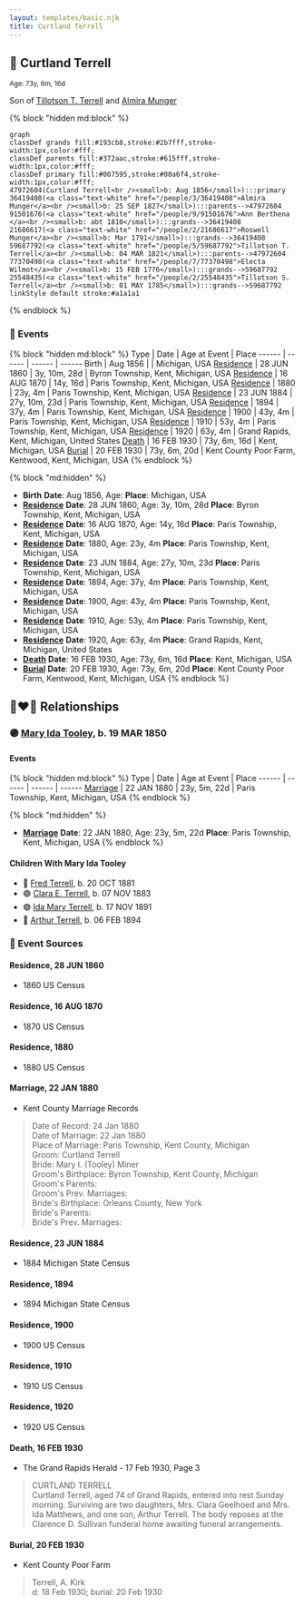 ```yaml
---
layout: templates/basic.njk
title: Curtland Terrell
---
```

## 🔵 Curtland Terrell
<small>Age: 73y, 6m, 16d</small>

Son of [Tillotson T. Terrell](/people/5/59687792) and [Almira Munger](/people/3/36419408)

{% block "hidden md:block" %}
```mermaid
graph
classDef grands fill:#193cb8,stroke:#2b7fff,stroke-width:1px,color:#fff;
classDef parents fill:#372aac,stroke:#615fff,stroke-width:1px,color:#fff;
classDef primary fill:#007595,stroke:#00a6f4,stroke-width:1px,color:#fff;
47972604(Curtland Terrell<br /><small>b: Aug 1856</small>):::primary
36419408(<a class="text-white" href="/people/3/36419408">Almira Munger</a><br /><small>b: 25 SEP 1827</small>):::parents-->47972604
91501676(<a class="text-white" href="/people/9/91501676">Ann Berthena </a><br /><small>b: abt 1810</small>):::grands-->36419408
21686617(<a class="text-white" href="/people/2/21686617">Roswell Munger</a><br /><small>b: Mar 1791</small>):::grands-->36419408
59687792(<a class="text-white" href="/people/5/59687792">Tillotson T. Terrell</a><br /><small>b: 04 MAR 1821</small>):::parents-->47972604
77370498(<a class="text-white" href="/people/7/77370498">Electa Wilmot</a><br /><small>b: 15 FEB 1776</small>):::grands-->59687792
25548435(<a class="text-white" href="/people/2/25548435">Tillotson S. Terrell</a><br /><small>b: 01 MAY 1785</small>):::grands-->59687792
linkStyle default stroke:#a1a1a1
```
{% endblock %}

### 📆 Events

{% block "hidden md:block" %}
Type | Date | Age at Event | Place
------ | ------ | ------ | ------
Birth | Aug 1856 |  | Michigan, USA
[Residence](#event-event-0) | 28 JUN 1860 | 3y, 10m, 28d | Byron Township, Kent, Michigan, USA
[Residence](#event-event-1) | 16 AUG 1870 | 14y, 16d | Paris Township, Kent, Michigan, USA
[Residence](#event-event-2) | 1880 | 23y, 4m | Paris Township, Kent, Michigan, USA
[Residence](#event-event-3) | 23 JUN 1884 | 27y, 10m, 23d | Paris Township, Kent, Michigan, USA
[Residence](#event-event-4) | 1894 | 37y, 4m | Paris Township, Kent, Michigan, USA
[Residence](#event-event-5) | 1900 | 43y, 4m | Paris Township, Kent, Michigan, USA
[Residence](#event-event-6) | 1910 | 53y, 4m | Paris Township, Kent, Michigan, USA
[Residence](#event-event-7) | 1920 | 63y, 4m | Grand Rapids, Kent, Michigan, United States
[Death](#event-event-11) | 16 FEB 1930 | 73y, 6m, 16d | Kent, Michigan, USA
[Burial](#event-event-12) | 20 FEB 1930 | 73y, 6m, 20d | Kent County Poor Farm, Kentwood, Kent, Michigan, USA
{% endblock %}

{% block "md:hidden" %}
- **Birth**
**Date**: Aug 1856, Age:
**Place**: Michigan, USA
- **[Residence](#event-event-0)**
**Date**: 28 JUN 1860, Age: 3y, 10m, 28d
**Place**: Byron Township, Kent, Michigan, USA
- **[Residence](#event-event-1)**
**Date**: 16 AUG 1870, Age: 14y, 16d
**Place**: Paris Township, Kent, Michigan, USA
- **[Residence](#event-event-2)**
**Date**: 1880, Age: 23y, 4m
**Place**: Paris Township, Kent, Michigan, USA
- **[Residence](#event-event-3)**
**Date**: 23 JUN 1884, Age: 27y, 10m, 23d
**Place**: Paris Township, Kent, Michigan, USA
- **[Residence](#event-event-4)**
**Date**: 1894, Age: 37y, 4m
**Place**: Paris Township, Kent, Michigan, USA
- **[Residence](#event-event-5)**
**Date**: 1900, Age: 43y, 4m
**Place**: Paris Township, Kent, Michigan, USA
- **[Residence](#event-event-6)**
**Date**: 1910, Age: 53y, 4m
**Place**: Paris Township, Kent, Michigan, USA
- **[Residence](#event-event-7)**
**Date**: 1920, Age: 63y, 4m
**Place**: Grand Rapids, Kent, Michigan, United States
- **[Death](#event-event-11)**
**Date**: 16 FEB 1930, Age: 73y, 6m, 16d
**Place**: Kent, Michigan, USA
- **[Burial](#event-event-12)**
**Date**: 20 FEB 1930, Age: 73y, 6m, 20d
**Place**: Kent County Poor Farm, Kentwood, Kent, Michigan, USA
{% endblock %}

## 👩‍❤️‍👨 Relationships

### 🟣 [Mary Ida Tooley](/people/5/52009861), b. 19 MAR 1850

#### Events

{% block "hidden md:block" %}
Type | Date | Age at Event | Place
------ | ------ | ------ | ------
[Marriage](#event-family-0-event-0) | 22 JAN 1880 | 23y, 5m, 22d | Paris Township, Kent, Michigan, USA
{% endblock %}

{% block "md:hidden" %}
- **[Marriage](#event-family-0-event-0)**
**Date**: 22 JAN 1880, Age: 23y, 5m, 22d
**Place**: Paris Township, Kent, Michigan, USA
{% endblock %}

#### Children With Mary Ida Tooley
* 🔵 [Fred Terrell](/people/9/92332748), b. 20 OCT 1881
* 🟣 [Clara E. Terrell](/people/6/62490094), b. 07 NOV 1883
* 🟣 [Ida Mary Terrell](/people/7/71382896), b. 17 NOV 1891
* 🔵 [Arthur Terrell](/people/7/79436691), b. 06 FEB 1894
### 📰 Event Sources

#### <a id="event-event-0"></a> Residence, 28 JUN 1860
* 1860 US Census

#### <a id="event-event-1"></a> Residence, 16 AUG 1870
* 1870 US Census

#### <a id="event-event-2"></a> Residence, 1880
* 1880 US Census

#### <a id="event-family-0-event-0"></a> Marriage, 22 JAN 1880
* Kent County Marriage Records
>   
  > Date of Record: 24 Jan 1880  
  > Date of Marriage: 22 Jan 1880  
  > Place of Marriage: Paris Township, Kent County, Michigan  
  > Groom: Curtland Terrell  
  > Bride: Mary I. (Tooley) Miner  
  > Groom's Birthplace: Byron Township, Kent County, Michigan  
  > Groom's Parents:  
  > Groom's Prev. Marriages:  
  > Bride's Birthplace: Orleans County, New York  
  > Bride's Parents:  
  > Bride's Prev. Marriages:

#### <a id="event-event-3"></a> Residence, 23 JUN 1884
* 1884 Michigan State Census

#### <a id="event-event-4"></a> Residence, 1894
* 1894 Michigan State Census

#### <a id="event-event-5"></a> Residence, 1900
* 1900 US Census

#### <a id="event-event-6"></a> Residence, 1910
* 1910 US Census

#### <a id="event-event-7"></a> Residence, 1920
* 1920 US Census

#### <a id="event-event-11"></a> Death, 16 FEB 1930
* The Grand Rapids Herald  - 17 Feb 1930, Page 3
>   
  > CURTLAND TERRELL  
  > Curtland Terrell, aged 74 of Grand Rapids, entered into rest Sunday morning. Surviving are two daughters, Mrs. Clara Geelhoed and Mrs. Ida Matthews, and one son, Arthur Terrell. The body reposes at the Clarence D. Sullivan funderal home awaiting funeral arrangements.

#### <a id="event-event-12"></a> Burial, 20 FEB 1930
* Kent County Poor Farm
>   
  > Terrell, A. Kirk  
  > d: 18 Feb 1930; burial: 20 Feb 1930
